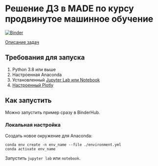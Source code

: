 # Решение ДЗ в MADE по курсу продвинутое машинное обучение

[![Binder](https://mybinder.org/badge_logo.svg)](https://mybinder.org/v2/gh/KernelA/made-adv-ml-hw1/master?filepath=solution.ipynb)

[Описание задач](https://docs.google.com/document/d/1snU4dXicuPmFz9XjTF8c7nSw0qGdJAgdJeZVrg-NakI/edit)

## Требования для запуска

1. Python 3.8 или выше
2. Настроенная Anaconda
3. Установленный [Jupyter Lab или Notebook](https://jupyter.org/)
4. [Настроенный Plotly](https://plotly.com/python/getting-started/)

## Как запустить 

Можно запустить пример сразу в BinderHub.

### Локальная настройка

Создать новое окружение для Anaconda:
```
conda env create -n env_name --file ./environment.yml
conda activate env_name
``` 

Запустить `jupyter lab` или `notebook`.
